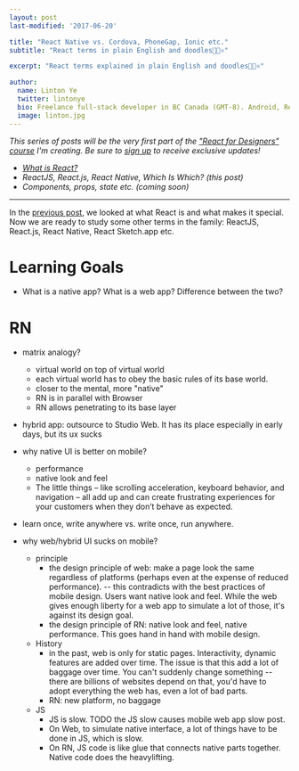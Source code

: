 ```yaml
---
layout: post
last-modified: '2017-06-20'

title: "React Native vs. Cordova, PhoneGap, Ionic etc."
subtitle: "React terms in plain English and doodles🌴🎄⚛"

excerpt: "React terms explained in plain English and doodles🌴🎄⚛"

author:
  name: Linton Ye
  twitter: lintonye
  bio: Freelance full-stack developer in BC Canada (GMT-8). Android, React Native, Node.js, MongoDB, PostgreSQL. <a href="mailto:linton@jimulabs.com">Contact me.</a>
  image: linton.jpg
---
```


_This series of posts will be the very first part of the ["React for Designers" course](http://learnreact.design) I'm creating. Be sure to [sign up](http://learnreact.design) to receive exclusive updates!_

- _[What is React?](TODO)_
- _ReactJS, React.js, React Native, Which Is Which? (this post)_
- _Components, props, state etc. (coming soon)_

---

In the [previous post](TODO), we looked at what React is and what makes it special. Now we are ready to study some other terms in the family: ReactJS, React.js, React Native, React Sketch.app etc.

<a name="learning-goals">

# Learning Goals
- What is a native app? What is a web app? Difference between the two?

# RN
- matrix analogy?
  - virtual world on top of virtual world
  - each virtual world has to obey the basic rules of its base world.
  - closer to the mental, more "native"
  - RN is in parallel with Browser
  - RN allows penetrating to its base layer

- hybrid app: outsource to Studio Web. It has its place especially in early days, but its ux sucks

- why native UI is better on mobile?
  - performance
  - native look and feel
  - The little things – like scrolling acceleration, keyboard behavior, and navigation – all add up and can create frustrating experiences for your customers when they don’t behave as expected.

- learn once, write anywhere vs. write once, run anywhere.

- why web/hybrid UI sucks on mobile?
  - principle
    - the design principle of web: make a page look the same regardless of platforms (perhaps even at the expense of reduced performance). -- this contradicts with the best practices of mobile design. Users want native look and feel. While the web gives enough liberty for a web app to simulate a lot of those, it's against its design goal.
    - the design principle of RN: native look and feel, native performance. This goes hand in hand with mobile design.
  - History
    - in the past, web is only for static pages. Interactivity, dynamic features are added over time. The issue is that this add a lot of baggage over time. You can't suddenly change something -- there are billions of websites depend on that, you'd have to adopt everything the web has, even a lot of bad parts.
    - RN: new platform, no baggage
  - JS
    - JS is slow. TODO the JS slow causes mobile web app slow post.
    - On Web, to simulate native interface, a lot of things have to be done in JS, which is slow.
    - On RN, JS code is like glue that connects native parts together. Native code does the heavylifting.

  <a name="endofpost">
